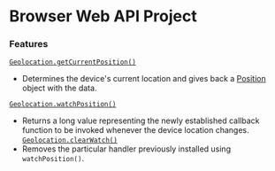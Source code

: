 # Browser Web API Project


### Features
[`Geolocation.getCurrentPosition()`](https://developer.mozilla.org/en-US/docs/Web/API/Geolocation/getCurrentPosition)
- Determines the device's current location and gives back a [Position](https://developer.mozilla.org/en-US/docs/Web/API/Position) object with the data.

[`Geolocation.watchPosition()`](https://developer.mozilla.org/en-US/docs/Web/API/Geolocation/watchPosition)
- Returns a long value representing the newly established callback function to be invoked whenever the device location changes.
[`Geolocation.clearWatch()`](https://developer.mozilla.org/en-US/docs/Web/API/Geolocation/clearWatch)
- Removes the particular handler previously installed using `watchPosition()`.
